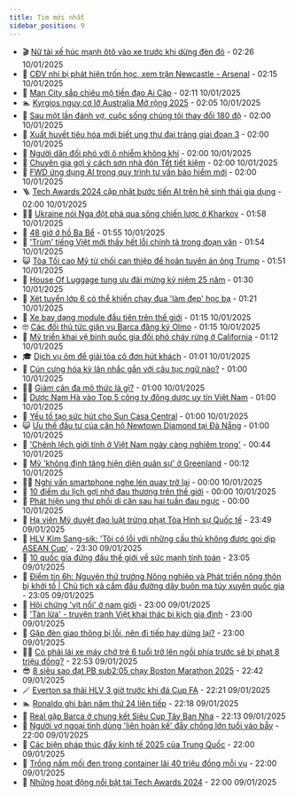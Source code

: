 ```yaml
---
title: Tim mới nhất
sidebar_position: 9
---
```


<!-- vnexpress-tin-moi-nhat:START -->
- 🎬 [Nữ tài xế húc mạnh ôtô vào xe trước khi dừng đèn đỏ](https://vnexpress.net/nu-tai-xe-huc-manh-oto-vao-xe-truoc-khi-dung-den-do-4837404.html) - 02:26 10/01/2025
- 🐎 [CĐV nhí bị phát hiện trốn học, xem trận Newcastle - Arsenal](https://vnexpress.net/cdv-nhi-bi-phat-hien-tron-hoc-xem-tran-newcastle-arsenal-4837591.html) - 02:15 10/01/2025
- 🦍 [Man City sắp chiêu mộ tiền đạo Ai Cập](https://vnexpress.net/man-city-sap-chieu-mo-tien-dao-ai-cap-4837601.html) - 02:11 10/01/2025
- 🏊 [Kyrgios nguy cơ lỡ Australia Mở rộng 2025](https://vnexpress.net/kyrgios-nguy-co-lo-australia-mo-rong-2025-4837597.html) - 02:05 10/01/2025
- 🎊 [Sau một lần đánh vợ, cuộc sống chúng tôi thay đổi 180 độ](https://vnexpress.net/sau-mot-lan-danh-vo-cuoc-song-chung-toi-thay-doi-180-do-4837360.html) - 02:00 10/01/2025
- 🎃 [Xuất huyết tiêu hóa mới biết ung thư đại tràng giai đoạn 3](https://vnexpress.net/xuat-huyet-tieu-hoa-moi-biet-ung-thu-dai-trang-giai-doan-3-4837590.html) - 02:00 10/01/2025
- 🧰 [Người dân đối phó với ô nhiễm không khí](https://vnexpress.net/nguoi-dan-doi-pho-voi-o-nhiem-khong-khi-4837560.html) - 02:00 10/01/2025
- 🔭 [Chuyên gia gợi ý cách sơn nhà đón Tết tiết kiệm](https://vnexpress.net/chuyen-gia-goi-y-cach-son-nha-don-tet-tiet-kiem-4836387.html) - 02:00 10/01/2025
- 🫶 [FWD ứng dụng AI trong quy trình tư vấn bảo hiểm mới](https://vnexpress.net/fwd-ung-dung-ai-trong-quy-trinh-tu-van-bao-hiem-moi-4836168.html) - 02:00 10/01/2025
- 🪜 [Tech Awards 2024 cập nhật bước tiến AI trên hệ sinh thái gia dụng](https://vnexpress.net/tech-awards-2024-cap-nhat-buoc-tien-ai-tren-he-sinh-thai-gia-dung-4831847.html) - 02:00 10/01/2025
- 👨‍🏫 [Ukraine nói Nga đột phá qua sông chiến lược ở Kharkov](https://vnexpress.net/ukraine-noi-nga-dot-pha-qua-song-chien-luoc-o-kharkov-4837557.html) - 01:58 10/01/2025
- 🎊 [48 giờ ở hồ Ba Bể](https://vnexpress.net/48-gio-o-ho-ba-be-4837193.html) - 01:55 10/01/2025
- 🎊 [&#39;Trùm&#39; tiếng Việt mới thấy hết lỗi chính tả trong đoạn văn](https://vnexpress.net/trum-tieng-viet-moi-thay-het-loi-chinh-ta-trong-doan-van-4834018.html) - 01:54 10/01/2025
- 😺 [Tòa Tối cao Mỹ từ chối can thiệp để hoãn tuyên án ông Trump](https://vnexpress.net/toa-toi-cao-my-tu-choi-can-thiep-de-hoan-tuyen-an-ong-trump-4837572.html) - 01:51 10/01/2025
- 🐘 [House Of Luggage tung ưu đãi mừng kỷ niệm 25 năm](https://vnexpress.net/house-of-luggage-tung-uu-dai-mung-ky-niem-25-nam-4837268.html) - 01:30 10/01/2025
- 🌁 [Xét tuyển lớp 6 có thể khiến chạy đua &#39;làm đẹp&#39; học bạ](https://vnexpress.net/xet-tuyen-lop-6-co-the-khien-chay-dua-lam-dep-hoc-ba-4837480.html) - 01:21 10/01/2025
- 🐲 [Xe bay dạng module đầu tiên trên thế giới](https://vnexpress.net/xe-bay-dang-module-dau-tien-tren-the-gioi-4837089.html) - 01:15 10/01/2025
- 🤓 [Các đối thủ tức giận vụ Barca đăng ký Olmo](https://vnexpress.net/cac-doi-thu-tuc-gian-vu-barca-dang-ky-olmo-4837574.html) - 01:15 10/01/2025
- 💪 [Mỹ triển khai vệ binh quốc gia đối phó cháy rừng ở California](https://vnexpress.net/my-trien-khai-ve-binh-quoc-gia-doi-pho-chay-rung-o-california-4837554.html) - 01:12 10/01/2025
- 🎓 [Dịch vụ ôm để giải tỏa cô đơn hút khách](https://vnexpress.net/dich-vu-om-de-giai-toa-co-don-hut-khach-4837548.html) - 01:01 10/01/2025
- 🫣 [Cún cưng hóa kỳ lân nhắc gắn với câu tục ngữ nào?](https://vnexpress.net/cun-cung-hoa-ky-lan-nhac-gan-voi-cau-tuc-ngu-nao-4836602.html) - 01:00 10/01/2025
- 🧑‍💻 [Giảm cân đa mô thức là gì?](https://vnexpress.net/giam-can-da-mo-thuc-la-gi-4837555.html) - 01:00 10/01/2025
- 🐲 [Dược Nam Hà vào Top 5 công ty đông dược uy tín Việt Nam](https://vnexpress.net/duoc-nam-ha-vao-top-5-cong-ty-dong-duoc-uy-tin-viet-nam-4837012.html) - 01:00 10/01/2025
- 🌝 [Yếu tố tạo sức hút cho Sun Casa Central](https://vnexpress.net/yeu-to-tao-suc-hut-cho-sun-casa-central-4836525.html) - 01:00 10/01/2025
- 😺 [Ưu thế đầu tư của căn hộ Newtown Diamond tại Đà Nẵng](https://vnexpress.net/uu-the-dau-tu-cua-can-ho-newtown-diamond-tai-da-nang-4836162.html) - 01:00 10/01/2025
- 🐎 [&#39;Chênh lệch giới tính ở Việt Nam ngày càng nghiêm trọng&#39;](https://vnexpress.net/chenh-lech-gioi-tinh-o-viet-nam-ngay-cang-nghiem-trong-4837508.html) - 00:44 10/01/2025
- 🎡 [Mỹ &#39;không định tăng hiện diện quân sự&#39; ở Greenland](https://vnexpress.net/my-khong-dinh-tang-hien-dien-quan-su-o-greenland-4837552.html) - 00:12 10/01/2025
- 👨‍🏫 [Nghi vấn smartphone nghe lén quay trở lại](https://vnexpress.net/nghi-van-smartphone-nghe-len-quay-tro-lai-4837535.html) - 00:00 10/01/2025
- 🦆 [10 điểm du lịch gợi nhớ đau thương trên thế giới](https://vnexpress.net/10-diem-du-lich-goi-nho-dau-thuong-tren-the-gioi-4837380.html) - 00:00 10/01/2025
- 🚦 [Phát hiện ung thư phổi di căn sau hai tuần đau ngực](https://vnexpress.net/phat-hien-ung-thu-phoi-di-can-sau-hai-tuan-dau-nguc-4837222.html) - 00:00 10/01/2025
- 💫 [Hạ viện Mỹ duyệt đạo luật trừng phạt Tòa Hình sự Quốc tế](https://vnexpress.net/ha-vien-my-duyet-dao-luat-trung-phat-toa-hinh-su-quoc-te-4837550.html) - 23:49 09/01/2025
- 🎉 [HLV Kim Sang-sik: &#39;Tôi có lỗi với những cầu thủ không được gọi dịp ASEAN Cup&#39;](https://vnexpress.net/hlv-kim-sang-sik-toi-co-loi-voi-nhung-cau-thu-khong-duoc-goi-dip-asean-cup-vnepre-4837534.html) - 23:30 09/01/2025
- 🌋 [10 quốc gia đứng đầu thế giới về sức mạnh tính toán](https://vnexpress.net/10-quoc-gia-dung-dau-the-gioi-ve-suc-manh-tinh-toan-4837520.html) - 23:05 09/01/2025
- 🤖 [Điểm tin 6h: Nguyên thứ trưởng Nông nghiệp và Phát triển nông thôn bị khởi tố | Chủ tịch xã cầm đầu đường dây buôn ma túy xuyên quốc gia](https://vnexpress.net/diem-tin-6h-nguyen-thu-truong-nong-nghiep-va-phat-trien-nong-thon-bi-khoi-to-chu-tich-xa-cam-dau-duong-day-buon-ma-tuy-xuyen-quoc-gia-4837551.html) - 23:05 09/01/2025
- 🦏 [Hội chứng &#39;vịt nổi&#39; ở nam giới](https://vnexpress.net/hoi-chung-vit-noi-o-nam-gioi-4836688.html) - 23:00 09/01/2025
- 🦩 [&#39;Tàn lửa&#39; - truyện tranh Việt khai thác bi kịch gia đình](https://vnexpress.net/tan-lua-truyen-tranh-viet-khai-thac-bi-kich-gia-dinh-4836406.html) - 23:00 09/01/2025
- 👺 [Gặp đèn giao thông bị lỗi, nên đi tiếp hay dừng lại?](https://vnexpress.net/gap-den-giao-thong-bi-loi-nen-di-tiep-hay-dung-lai-4837213.html) - 23:00 09/01/2025
- 🧑‍🏫 [Có phải lái xe máy chở trẻ 6 tuổi trở lên ngồi phía trước sẽ bị phạt 8 triệu đồng?](https://vnexpress.net/co-phai-lai-xe-may-cho-tre-em-ngoi-phia-truoc-se-bi-phat-8-trieu-dong-4837540.html) - 22:53 09/01/2025
- 😎 [8 siêu sao đạt PB sub2:05 chạy Boston Marathon 2025](https://vnexpress.net/8-sieu-sao-dat-pb-sub2-05-chay-boston-marathon-2025-4837544.html) - 22:42 09/01/2025
- 🪄 [Everton sa thải HLV 3 giờ trước khi đá Cup FA](https://vnexpress.net/everton-sa-thai-hlv-3-gio-truoc-khi-da-cup-fa-4837547.html) - 22:21 09/01/2025
- 🏊 [Ronaldo ghi bàn năm thứ 24 liên tiếp](https://vnexpress.net/ronaldo-ghi-ban-nam-thu-24-lien-tiep-4837543.html) - 22:18 09/01/2025
- 💃 [Real gặp Barca ở chung kết Siêu Cup Tây Ban Nha](https://vnexpress.net/real-gap-barca-o-chung-ket-sieu-cup-tay-ban-nha-4837545.html) - 22:13 09/01/2025
- 🦆 [Người vợ ngoại tình dùng &#39;liên hoàn kế&#39; đẩy chồng lớn tuổi vào bẫy](https://vnexpress.net/lien-hoan-ke-du-chong-vao-bay-cua-nguoi-vo-ngoai-tinh-4837500.html) - 22:00 09/01/2025
- 🎊 [Các biện pháp thúc đẩy kinh tế 2025 của Trung Quốc](https://vnexpress.net/cac-bien-phap-thuc-day-kinh-te-2025-cua-trung-quoc-4837411.html) - 22:00 09/01/2025
- 👺 [Trồng nấm mối đen trong container lãi 40 triệu đồng mỗi vụ](https://vnexpress.net/trong-nam-moi-den-trong-container-lai-40-trieu-dong-moi-vu-4837309.html) - 22:00 09/01/2025
- 🎡 [Những hoạt động nổi bật tại Tech Awards 2024](https://vnexpress.net/nhung-hoat-dong-noi-bat-tai-tech-awards-2024-4837224.html) - 22:00 09/01/2025<!-- vnexpress-tin-moi-nhat:END -->
